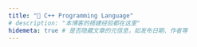 ```yaml
---
title: "🍇 C++ Programming Language"
# description: "本博客的搭建经验都在这里"
hidemeta: true # 是否隐藏文章的元信息，如发布日期、作者等
---
```




